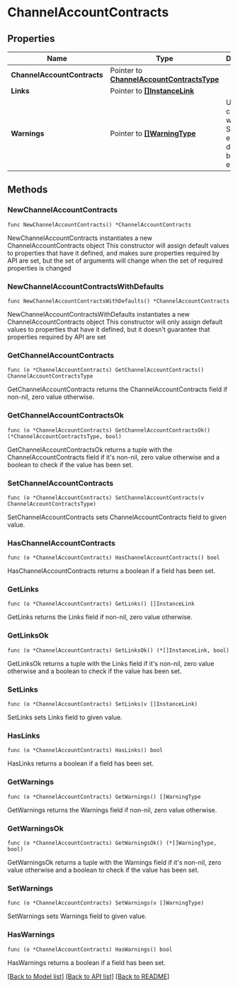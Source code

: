 # ChannelAccountContracts

## Properties

Name | Type | Description | Notes
------------ | ------------- | ------------- | -------------
**ChannelAccountContracts** | Pointer to [**ChannelAccountContractsType**](ChannelAccountContractsType.md) |  | [optional] 
**Links** | Pointer to [**[]InstanceLink**](InstanceLink.md) |  | [optional] 
**Warnings** | Pointer to [**[]WarningType**](WarningType.md) | Used in conjunction with the Success element to define a business error. | [optional] 

## Methods

### NewChannelAccountContracts

`func NewChannelAccountContracts() *ChannelAccountContracts`

NewChannelAccountContracts instantiates a new ChannelAccountContracts object
This constructor will assign default values to properties that have it defined,
and makes sure properties required by API are set, but the set of arguments
will change when the set of required properties is changed

### NewChannelAccountContractsWithDefaults

`func NewChannelAccountContractsWithDefaults() *ChannelAccountContracts`

NewChannelAccountContractsWithDefaults instantiates a new ChannelAccountContracts object
This constructor will only assign default values to properties that have it defined,
but it doesn't guarantee that properties required by API are set

### GetChannelAccountContracts

`func (o *ChannelAccountContracts) GetChannelAccountContracts() ChannelAccountContractsType`

GetChannelAccountContracts returns the ChannelAccountContracts field if non-nil, zero value otherwise.

### GetChannelAccountContractsOk

`func (o *ChannelAccountContracts) GetChannelAccountContractsOk() (*ChannelAccountContractsType, bool)`

GetChannelAccountContractsOk returns a tuple with the ChannelAccountContracts field if it's non-nil, zero value otherwise
and a boolean to check if the value has been set.

### SetChannelAccountContracts

`func (o *ChannelAccountContracts) SetChannelAccountContracts(v ChannelAccountContractsType)`

SetChannelAccountContracts sets ChannelAccountContracts field to given value.

### HasChannelAccountContracts

`func (o *ChannelAccountContracts) HasChannelAccountContracts() bool`

HasChannelAccountContracts returns a boolean if a field has been set.

### GetLinks

`func (o *ChannelAccountContracts) GetLinks() []InstanceLink`

GetLinks returns the Links field if non-nil, zero value otherwise.

### GetLinksOk

`func (o *ChannelAccountContracts) GetLinksOk() (*[]InstanceLink, bool)`

GetLinksOk returns a tuple with the Links field if it's non-nil, zero value otherwise
and a boolean to check if the value has been set.

### SetLinks

`func (o *ChannelAccountContracts) SetLinks(v []InstanceLink)`

SetLinks sets Links field to given value.

### HasLinks

`func (o *ChannelAccountContracts) HasLinks() bool`

HasLinks returns a boolean if a field has been set.

### GetWarnings

`func (o *ChannelAccountContracts) GetWarnings() []WarningType`

GetWarnings returns the Warnings field if non-nil, zero value otherwise.

### GetWarningsOk

`func (o *ChannelAccountContracts) GetWarningsOk() (*[]WarningType, bool)`

GetWarningsOk returns a tuple with the Warnings field if it's non-nil, zero value otherwise
and a boolean to check if the value has been set.

### SetWarnings

`func (o *ChannelAccountContracts) SetWarnings(v []WarningType)`

SetWarnings sets Warnings field to given value.

### HasWarnings

`func (o *ChannelAccountContracts) HasWarnings() bool`

HasWarnings returns a boolean if a field has been set.


[[Back to Model list]](../README.md#documentation-for-models) [[Back to API list]](../README.md#documentation-for-api-endpoints) [[Back to README]](../README.md)


